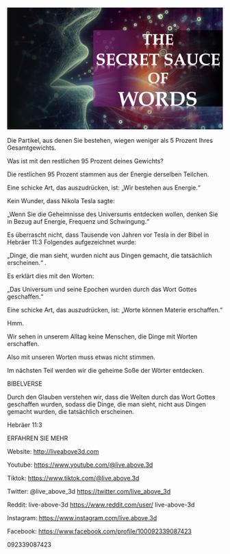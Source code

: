 ![Video cover image](../cover.jpeg "cover-photo")

Die Partikel, aus denen Sie bestehen, wiegen weniger als 5 Prozent Ihres Gesamtgewichts.

Was ist mit den restlichen 95 Prozent deines Gewichts?

Die restlichen 95 Prozent stammen aus der Energie derselben Teilchen.

Eine schicke Art, das auszudrücken, ist: „Wir bestehen aus Energie.“

Kein Wunder, dass Nikola Tesla sagte:

„Wenn Sie die Geheimnisse des Universums entdecken wollen, denken Sie in Bezug auf Energie, Frequenz und Schwingung.“

Es überrascht nicht, dass Tausende von Jahren vor Tesla in der Bibel in Hebräer 11:3 Folgendes aufgezeichnet wurde:

„Dinge, die man sieht, wurden nicht aus Dingen gemacht, die tatsächlich erscheinen.“ .

Es erklärt dies mit den Worten:

„Das Universum und seine Epochen wurden durch das Wort Gottes geschaffen.“

Eine schicke Art, das auszudrücken, ist: „Worte können Materie erschaffen.“

Hmm.

Wir sehen in unserem Alltag keine Menschen, die Dinge mit Worten erschaffen.

Also mit unseren Worten muss etwas nicht stimmen.

Im nächsten Teil werden wir die geheime Soße der Wörter entdecken.

BIBELVERSE

Durch den Glauben verstehen wir, dass die Welten durch das Wort Gottes geschaffen wurden, sodass die Dinge, die man sieht, nicht aus Dingen gemacht wurden, die tatsächlich erscheinen.

Hebräer 11:3

ERFAHREN SIE MEHR

Website: http://liveabove3d.com

 Youtube: https://www.youtube.com/@live.above.3d

Tiktok: https://www.tiktok.com/@live.above.3d

Twitter: @live_above_3d https://twitter.com/live_above_3d

Reddit: live-above-3d https://www.reddit.com/user/ live-above-3d

Instagram: https://www.instagram.com/live.above.3d

Facebook: https://www.facebook.com/profile/100092339087423

092339087423